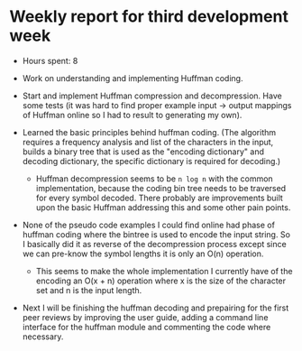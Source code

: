 # Weekly report for third development week

- Hours spent: 8

- Work on understanding and implementing Huffman coding.

- Start and implement Huffman compression and decompression. Have some tests (it was hard to find proper example input -> output mappings of Huffman online so I had to result to generating my own).

- Learned the basic principles behind huffman coding. (The algorithm requires a frequency analysis and list of the characters in the input, builds a binary tree that is used as the "encoding dictionary" and decoding dictionary, the specific dictionary is required for decoding.)
    - Huffman decompression seems to be `n log n` with the common implementation, because the coding bin tree needs to be traversed for every symbol decoded. There probably are improvements built upon the basic Huffman addressing this and some other pain points.

- None of the pseudo code examples I could find online had phase of huffman coding where the bintree is used to encode the input string. So I basically did it as reverse of the decompression process except since we can pre-know the symbol lengths it is only an O(n) operation.
    - This seems to make the whole implementation I currently have of the encoding an O(x + n) operation where x is the size of the character set and n is the input length.

- Next I will be finishing the huffman decoding and prepairing for the first peer reviews by improving the user guide, adding a command line interface for the huffman module and commenting the code where necessary.
